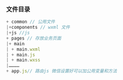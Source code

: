 ### 文件目录

``` JavaScript
+ common // 公用文件  
|+components // wxml 文件
|+js //js
+ pages // 存放业务页面
|+ main
| + main.wxml
| + main.js
| + main.wxss
|…………
+ app.js// 路由js 微信设置好可以加公用变量和方法
```

